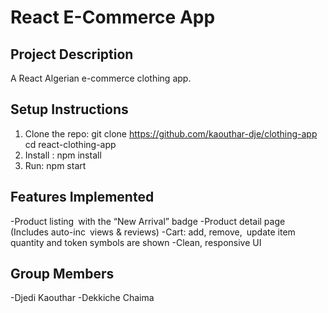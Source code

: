 # React E-Commerce App

## Project Description
A React Algerian e-commerce clothing app.
##

## Setup Instructions
1. Clone the repo:
git clone https://github.com/kaouthar-dje/clothing-app
cd react-clothing-app
2. Install :
npm install
3. Run:
npm start

## Features Implemented
-Product listing with the “New Arrival” badge
-Product detail page (Includes auto-inc views & reviews)
-Cart: add, remove, update item quantity and token symbols are shown
-Clean, responsive UI

## Group Members
-Djedi Kaouthar 
-Dekkiche Chaima
